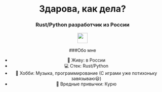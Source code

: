 <div id="header" align="center">
    <h1>Здарова, как дела?</h1>
    <h3>Rust/Python разработчик из России</h3>
<div>

<a href="lolzteam-url">
    <img src="https://lolz.live/favicon.svg" height="32", width="32"/>
</a>


###Обо мне
- :compass: Живу: в России
- :computer: Стек: Rust/Python
- :high_brightness: Хобби: Музыка, программирование (С играми уже потихоньку завязываю:smiley:)
- :firecracker: Вредные привычки: Курю